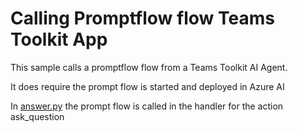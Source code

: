 # Calling Promptflow flow Teams Toolkit App

This sample calls a promptflow flow from a Teams Toolkit AI Agent.

It does require the prompt flow is started and deployed in Azure AI

In [answer.py](./src/answer.py) the prompt flow is called in the handler for the action ask_question